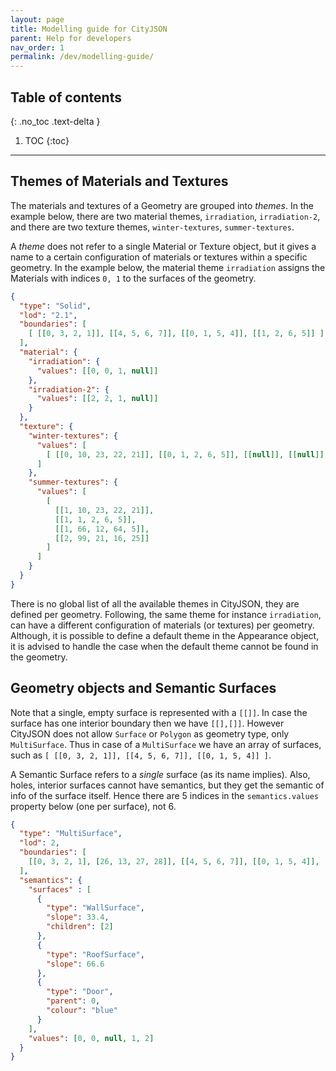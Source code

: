 ```yaml
---
layout: page
title: Modelling guide for CityJSON
parent: Help for developers
nav_order: 1
permalink: /dev/modelling-guide/
---
```


## Table of contents
{: .no_toc .text-delta }

1. TOC
{:toc}

---

## Themes of Materials and Textures

The materials and textures of a Geometry are grouped into *themes*. In the example below, there are two material themes, `irradiation`, `irradiation-2`, and there are two texture themes, `winter-textures`, `summer-textures`.

A *theme* does not refer to a single Material or Texture object, but it gives a name to a certain configuration of materials or textures within a specific geometry.
In the example below, the material theme `irradiation` assigns the Materials with indices `0, 1` to the surfaces of the geometry.

```json
{
  "type": "Solid",
  "lod": "2.1",
  "boundaries": [
    [ [[0, 3, 2, 1]], [[4, 5, 6, 7]], [[0, 1, 5, 4]], [[1, 2, 6, 5]] ] 
  ],
  "material": {
    "irradiation": { 
      "values": [[0, 0, 1, null]] 
    },
    "irradiation-2": { 
      "values": [[2, 2, 1, null]] 
    }
  },
  "texture": {
    "winter-textures": {
      "values": [
        [ [[0, 10, 23, 22, 21]], [[0, 1, 2, 6, 5]], [[null]], [[null]] ]                  
      ]
    },
    "summer-textures": {
      "values": [
        [ 
          [[1, 10, 23, 22, 21]], 
          [[1, 1, 2, 6, 5]], 
          [[1, 66, 12, 64, 5]], 
          [[2, 99, 21, 16, 25]] 
        ]                  
      ]      
    }
  }
}
```

There is no global list of all the available themes in CityJSON, they are defined per geometry.
Following, the same theme for instance `irradiation`, can have a different configuration of materials (or textures) per geometry.
Although, it is possible to define a default theme in the Appearance object, it is advised to handle the case when the default theme cannot be found in the geometry.

## Geometry objects and Semantic Surfaces

Note that a single, empty surface is represented with a `[[]]`. In case the surface has one interior boundary then we have `[[],[]]`. However CityJSON does not allow `Surface` or `Polygon` as geometry type, only `MultiSurface`. Thus in case of a `MultiSurface` we have an array of surfaces, such as `[ [[0, 3, 2, 1]], [[4, 5, 6, 7]], [[0, 1, 5, 4]] ]`. 

A Semantic Surface refers to a *single* surface (as its name implies). Also, holes, interior surfaces cannot have semantics, but they get the semantic of info of the surface itself. Hence there are 5 indices in the `semantics.values` property below (one per surface), not 6.

```json
{
  "type": "MultiSurface",
  "lod": 2,
  "boundaries": [
    [[0, 3, 2, 1], [26, 13, 27, 28]], [[4, 5, 6, 7]], [[0, 1, 5, 4]], [[0, 2, 3, 8]], [[10, 12, 23, 48]]
  ],
  "semantics": {
    "surfaces" : [
      {
        "type": "WallSurface",
        "slope": 33.4,
        "children": [2]
      }, 
      {
        "type": "RoofSurface",
        "slope": 66.6
      },
      {
        "type": "Door",
        "parent": 0,
        "colour": "blue"
      }
    ],
    "values": [0, 0, null, 1, 2]
  }
}
```
